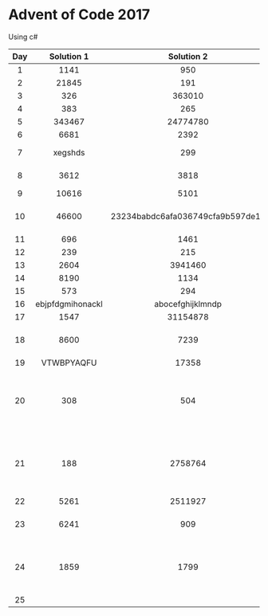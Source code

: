 # Advent of Code 2017
Using c#

| Day | Solution 1 | Solution 2 | Comment |
| :-: | :--------: | :--------: | ------- |
| 1 | 1141 | 950 | Final |
| 2 | 21845 | 191 | Final |
| 3 | 326 | 363010 | Final |
| 4 | 383 | 265 | Final |
| 5 | 343467 | 24774780 | Final |
| 6 | 6681 | 2392 | Final |
| 7 | xegshds | 299 | Needs polish |
| 8 | 3612 | 3818 | Needs polish |
| 9 | 10616 | 5101 | Final |
| 10 | 46600 | 23234babdc6afa036749cfa9b597de1b | Maybe needs polish |
| 11 | 696 | 1461 | Final |
| 12 | 239 | 215 | Final |
| 13 | 2604 | 3941460 | Final |
| 14 | 8190 | 1134 | Final |
| 15 | 573 | 294 | Final |
| 16 | ebjpfdgmihonackl | abocefghijklmndp | Final |
| 17 | 1547 | 31154878 | Final |
| 18 | 8600 | 7239 | Maybe needs polish |
| 19 | VTWBPYAQFU | 17358 | Final |
| 20 | 308 | 504 | Final (Part1 might not work with every input) |
| 21 | 188 | 2758764 | Final (Slightly changed solution from reddit) |
| 22 | 5261 | 2511927 | Final |
| 23 | 6241 | 909 | Final (help from reddit) |
| 24 | 1859 | 1799 | Using Immutable list (nugget package) |
| 25 |  |  |  |
